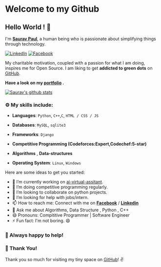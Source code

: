 
# Welcome to my Github
## Hello World ! :wave:

I'm **[Saurav Paul](https://www.linkedin.com/in/saurav-paul-5b4aa4178/)**, a human being who is passionate about simplifying things through technology.

 [![LinkedIn](https://img.shields.io/static/v1.svg?label=LinkedIn&message=@SauravPaul&logo=linkedin&style=flat&color=blue)](https://www.linkedin.com/in/saurav-paul-5b4aa4178/)
 [![Facebook](https://img.shields.io/static/v1.svg?label=facebook&message=@SauravPaul&logo=facebook&style=flat&color=blue)](https://www.facebook.com/sauravpaul.sunny)
 
 My charitable motivation, coupled with a passion for what I am doing, inspires me for Open Source. 
I am liking to get **addicted to green dots** on [GitHub](https://github.com/Saurav-Paul?tab=repositories).


**Have a look on my [portfolio](https://saurav-paul.github.io/) .** 

[![Saurav's github stats](https://github-readme-stats.vercel.app/api?username=Saurav-Paul&show_icons=true)](https://github.com/Saurav-Paul/)


### :gear: My skills include:

- **Languages**: `Python`, `C++`,`C`, `HTML / CSS / JS`

- **Databases**: `MySQL`, `sqlite3`

- **Frameworks**: `Django` 

- **Competitive Programming (Codeforces:Expert,Codechef:5-star)**
    
- **Algorithms** , **Data-structures**

- **Operating System**: `Linux`, `Windows`
    
Here are some ideas to get you started:

- 🔭 I’m currently working on [ai-virtual-assitant](https://github.com/Saurav-Paul/AI-virtual-assistant-python).
- 🌱 I’m doing competitive programming regularly.
- 👯 I’m looking to collaborate on python projects.
- 🤔 I’m looking for help with jobs/intern.
- 📫 How to reach me: Connect with me on **[Facebook](https://www.facebook.com/sauravpaul.sunny)** / **[Linkedin](https://www.linkedin.com/in/saurav-paul-5b4aa4178/)**  
- 💬 Ask me about Algorithms, Data Structure , Python , C++ 
- 😄 Pronouns: Compititive Programmer | Software Engineer 
- ⚡ Fun fact: I'm not boring. 😄 


### :handshake: Always happy to help!


### :hugs: Thank You!

Thank you so much for visiting my tiny space on [GitHub](https://github.com/Saurav-Paul)! :v:



